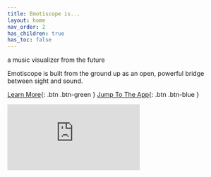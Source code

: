 ```yaml
---
title: Emotiscope is...
layout: home
nav_order: 2
has_children: true
has_toc: false
---
```


<t1>a music visualizer from the future</t1> 

<t2>Emotiscope is built from the ground up as an open, powerful bridge between sight and sound.</t2> 

[Learn More](https://emotiscope.rocks/is_different.html){: .btn .btn-green }
[Jump To The App](https://app.emotiscope.rocks){: .btn .btn-blue }

<iframe class="youtube-video" src="https://www.youtube.com/embed/ALHj-XW7_6Y?si=NDxwEP0wKecF-Jry" title="YouTube video player" frameborder="0" allow="accelerometer; autoplay; clipboard-write; encrypted-media; gyroscope; picture-in-picture; web-share" allowfullscreen></iframe>